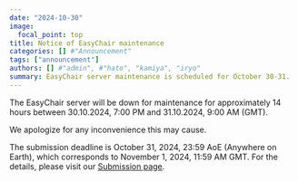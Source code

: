 ```yaml
---
date: "2024-10-30"
image:
  focal_point: top
title: Notice of EasyChair maintenance
categories: [] #"Announcement"
tags: ["announcement"]
authors: [] #"admin", #"hato", "kamiya", "iryo"
summary: EasyChair server maintenance is scheduled for October 30-31.
---
```


The EasyChair server will be down for maintenance for approximately 14 hours between 30.10.2024, 7:00 PM and 31.10.2024, 9:00 AM (GMT).

We apologize for any inconvenience this may cause.

The submission deadline is October 31, 2024, 23:59 AoE (Anywhere on Earth), which corresponds to November 1, 2024, 11:59 AM GMT.
For the details, please visit our [Submission page](/call).

